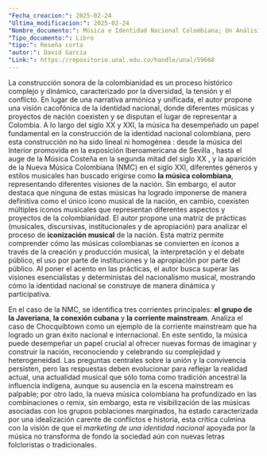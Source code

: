 ```yaml
---
"Fecha_creacion:": 2025-02-24
"Ultima_modificacion:": 2025-02-24
"Nombre_documento:": Música e Identidad Nacional Colombiana; Un Análisis
"Tipo_documento:": Libro
"tipo:": Reseña corta
"autor:": David García
"Link:": https://repositorio.unal.edu.co/handle/unal/59668
---
```


La construcción sonora de la colombianidad es un proceso histórico complejo y dinámico, caracterizado por la diversidad, la tensión y el conflicto. En lugar de una narrativa armónica y unificada, el autor propone una visión cacofónica de la identidad nacional, donde diferentes músicas y proyectos de nación coexisten y se disputan el lugar de representar a Colombia.  A lo largo del siglo XX y XXI, la música ha desempeñado un papel fundamental en la construcción de la identidad nacional colombiana, pero esta construcción no ha sido lineal ni homogénea : desde la música del Interior promovida en la exposición Iberoamericana de Sevilla , hasta el auge de la Música Costeña en la segunda mitad del siglo XX , y la aparición de la Nueva Música Colombiana (NMC) en el siglo XXI, diferentes géneros y estilos musicales han buscado erigirse como **la música colombiana**, representando diferentes visiones de la nación. Sin embargo, el autor destaca que ninguna de estas músicas ha logrado imponerse de manera definitiva como el único ícono musical de la nación, en cambio, coexisten múltiples íconos musicales que representan diferentes aspectos y proyectos de la colombianidad. El autor propone una matriz de prácticas (musicales, discursivas, institucionales y de apropiación) para analizar el proceso de **iconización musical** de la nación. Esta matriz permite comprender cómo las músicas colombianas se convierten en íconos a través de la creación y producción musical, la interpretación y el debate público, el uso por parte de instituciones y la apropiación por parte del público. Al poner el acento en las prácticas, el autor busca superar las visiones esencialistas y deterministas del nacionalismo musical, mostrando cómo la identidad nacional se construye de manera dinámica y participativa.

En el caso de la NMC, se identifica tres corrientes principales: **el grupo de la Javeriana**, **la conexión cubana** y **la corriente mainstream**. Analiza el caso de Chocquibtown como un ejemplo de la corriente mainstream que ha logrado un gran éxito nacional e internacional. En este sentido, la música puede desempeñar un papel crucial al ofrecer nuevas formas de imaginar y construir la nación, reconociendo y celebrando su complejidad y heterogeneidad. Las preguntas centrales sobre la unión y la convivencia persisten, pero las respuestas deben evolucionar para reflejar la realidad actual, una actualidad musical que sólo toma como tradición ancestral la influencia indígena, aunque su ausencia en la escena mainstream es palpable; por otro lado, la nueva música colombiana ha profundizado en las combinaciones o remix, sin embargo, esta re visibilización de las músicas asociadas con los grupos poblaciones marginados, ha estado caracterizada por una idealización carente de conflictos e historia, esta crítica culmina con la visión de que el *marketing de una identidad nacional* apoyada por la música no transforma de fondo la sociedad aún con nuevas letras folcloristas o tradicionales.  





